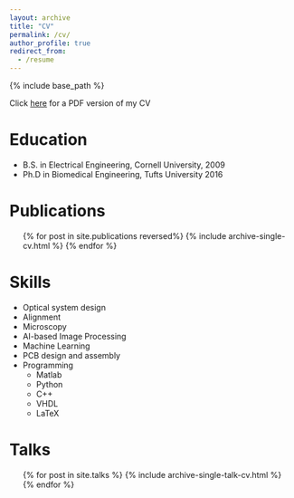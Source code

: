 ```yaml
---
layout: archive
title: "CV"
permalink: /cv/
author_profile: true
redirect_from:
  - /resume
---
```


{% include base_path %}

Click [here](../files/currentCV.pdf) for a PDF version of my CV

Education
======
* B.S. in Electrical Engineering, Cornell University, 2009
* Ph.D in Biomedical Engineering, Tufts University 2016
  
Publications
======
  <ul>{% for post in site.publications reversed%}
    {% include archive-single-cv.html %}
  {% endfor %}</ul>
  
Skills
======
* Optical system design
* Alignment
* Microscopy
* AI-based Image Processing
* Machine Learning
* PCB design and assembly
* Programming
  * Matlab
  * Python
  * C++
  * VHDL
  * LaTeX
  
Talks
======
  <ul>{% for post in site.talks %}
    {% include archive-single-talk-cv.html %}
  {% endfor %}</ul>
  

  

